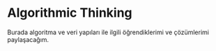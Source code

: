 # Algorithmic Thinking

Burada algoritma ve veri yapıları ile ilgili öğrendiklerimi ve çözümlerimi paylaşacağım.